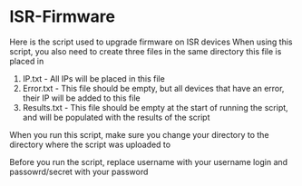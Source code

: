 # ISR-Firmware

Here is the script used to upgrade firmware on ISR devices
When using this script, you also need to create three files in the same directory this file is placed in
1. IP.txt - All IPs will be placed in this file
2. Error.txt - This file should be empty, but all devices that have an error, their IP will be added to this file
3. Results.txt - This file should be empty at the start of running the script, and will be populated with the results of the script

When you run this script, make sure you change your directory to the directory where the script was uploaded to

Before you run the script, replace username with your username login and passowrd/secret with your password
